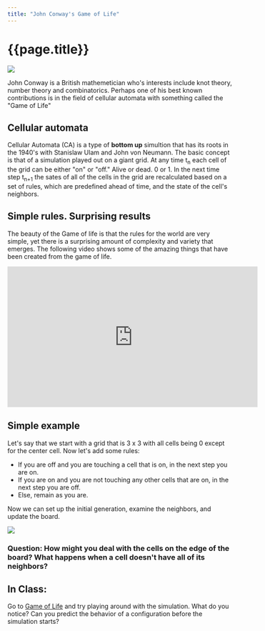 ```yaml
---
title: "John Conway's Game of Life"
---
```

# {{page.title}}

![](https://upload.wikimedia.org/wikipedia/commons/e/e6/Conways_game_of_life_breeder_animation.gif)

John Conway is a British mathemetician who's interests include knot theory, number theory and combinatorics. Perhaps one of his best known contributions is in the field of cellular automata with something called the "Game of Life"

## Cellular automata
Cellular Automata (CA) is a type of **bottom up** simultion that has its roots in the 1940's with Stanislaw Ulam and John von Neumann. The basic concept is that of a simulation played out on a giant grid. At any time t<sub>n</sub> each cell of the grid can be either "on" or "off." Alive or dead. 0 or 1. In the next time step t<sub>n+1</sub> the sates of all of the cells in the grid are recalculated based on a set of rules, which are predefined ahead of time, and the state of the cell's neighbors.

## Simple rules. Surprising results

The beauty of the Game of life is that the rules for the world are very simple, yet there is a surprising amount of complexity and variety that emerges. The following video shows some of the amazing things that have been created from the game of life.

<iframe width="560" height="315" src="https://www.youtube.com/embed/C2vgICfQawE?start=69" frameborder="0" allow="accelerometer; autoplay; encrypted-media; gyroscope; picture-in-picture" allowfullscreen></iframe>

## Simple example

Let's say that we start with a grid that is 3 x 3 with all cells being 0 except for the center cell. Now let's add some rules:
- If you are off and you are touching a cell that is on, in the next step you are on.
- If you are on and you are not touching any other cells that are on, in the next step you are off.
- Else, remain as you are.

Now we can set up the initial generation, examine the neighbors, and update the board.

![]({{site.baseurl}}/img/gol_example.png)

### Question: How might you deal with the cells on the edge of the board? What happens when a cell doesn't have all of its neighbors?

## In Class:

Go to [Game of Life](https://bitstorm.org/gameoflife/) and try playing around with the simulation. What do you notice? Can you predict the behavior of a configuration before the simulation starts?